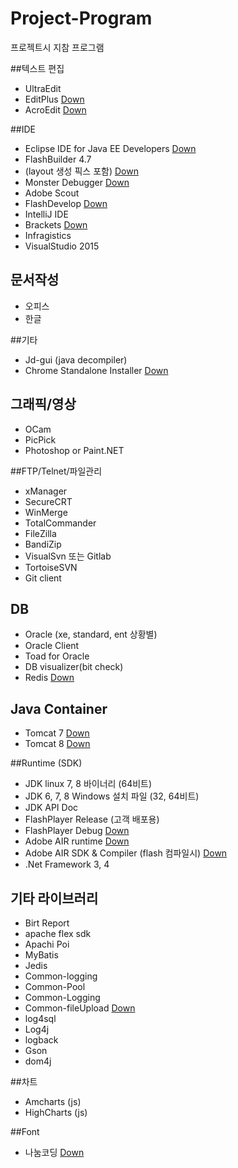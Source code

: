 # Project-Program
프로젝트시 지참 프로그램

##텍스트 편집
+ UltraEdit
+ EditPlus [Down](http://editplus.co.kr/kr/download.html)
+ AcroEdit [Down](http://www.acrosoft.pe.kr/board/download)

##IDE
+ Eclipse IDE for Java EE Developers [Down](http://www.eclipse.org/downloads/)
+ FlashBuilder 4.7
+ (layout 생성 픽스 포함) [Down](https://helpx.adobe.com/flash-builder/kb/flex-new-project-issue--.html)
+ Monster Debugger [Down](http://www.monsterdebugger.com/downloads)
+ Adobe Scout
+ FlashDevelop [Down](http://www.flashdevelop.org/community/viewforum.php?f=11)
+ IntelliJ IDE
+ Brackets [Down](http://brackets.io/)
+ Infragistics 
+ VisualStudio 2015

## 문서작성
+ 오피스
+ 한글

##기타 
+ Jd-gui (java decompiler)
+ Chrome Standalone Installer [Down](http://www.google.com/chrome/eula.html?system=true&standalone=1)

## 그래픽/영상
+ OCam 
+ PicPick
+ Photoshop or Paint.NET

##FTP/Telnet/파일관리
+ xManager 
+ SecureCRT
+ WinMerge
+ TotalCommander 
+ FileZilla 
+ BandiZip
+ VisualSvn 또는 Gitlab
+ TortoiseSVN
+ Git client

## DB
+ Oracle (xe, standard, ent 상황별)
+ Oracle Client
+ Toad for Oracle
+ DB visualizer(bit check)
+ Redis [Down](http://redis.io/download)

## Java Container
+ Tomcat 7 [Down](http://tomcat.apache.org/download-70.cgi)
+ Tomcat 8 [Down](http://tomcat.apache.org/download-80.cgi)

##Runtime (SDK)
+ JDK linux 7, 8 바이너리 (64비트)
+ JDK 6, 7, 8 Windows 설치 파일 (32, 64비트)
+ JDK API Doc
+ FlashPlayer Release (고객 배포용)
+ FlashPlayer Debug [Down](https://www.adobe.com/support/flashplayer/debug_downloads.html)
+ Adobe AIR runtime [Down](http://www.adobe.com/products/air/runtime-distribution3.html)
+ Adobe AIR SDK & Compiler (flash 컴파일시)  [Down](http://www.adobe.com/devnet/air/air-sdk-download.html)
+ .Net Framework 3, 4

## 기타 라이브러리
+ Birt Report
+ apache flex sdk
+ Apachi Poi 
+ MyBatis
+ Jedis
+ Common-logging
+ Common-Pool
+ Common-Logging
+ Common-fileUpload [Down](https://commons.apache.org/proper/commons-fileupload/)
+ log4sql
+ Log4j
+ logback
+ Gson
+ dom4j

##차트
+ Amcharts (js)
+ HighCharts (js)

##Font
+ 나눔코딩 [Down](http://dev.naver.com/projects/nanumfont/)
